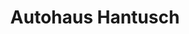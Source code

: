 ---
title: "Autohaus Hantusch"
url: /bischofswerda/autohaus-hantusch-carl-maria-von-weber-strasse/
shop: Autohaus
---